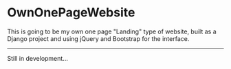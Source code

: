 # OwnOnePageWebsite
This is going to be my own one page "Landing" type of website, built as a Django project and using jQuery and Bootstrap for the interface.

---

Still in development...
